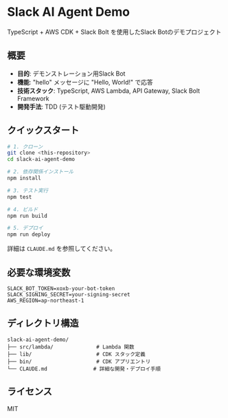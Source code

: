 # Slack AI Agent Demo

TypeScript + AWS CDK + Slack Bolt を使用したSlack Botのデモプロジェクト

## 概要

- **目的**: デモンストレーション用Slack Bot
- **機能**: "hello" メッセージに "Hello, World!" で応答
- **技術スタック**: TypeScript, AWS Lambda, API Gateway, Slack Bolt Framework
- **開発手法**: TDD (テスト駆動開発)

## クイックスタート

```bash
# 1. クローン
git clone <this-repository>
cd slack-ai-agent-demo

# 2. 依存関係インストール
npm install

# 3. テスト実行
npm test

# 4. ビルド
npm run build

# 5. デプロイ
npm run deploy
```

詳細は `CLAUDE.md` を参照してください。

## 必要な環境変数

```
SLACK_BOT_TOKEN=xoxb-your-bot-token
SLACK_SIGNING_SECRET=your-signing-secret
AWS_REGION=ap-northeast-1
```

## ディレクトリ構造

```
slack-ai-agent-demo/
├── src/lambda/              # Lambda 関数
├── lib/                     # CDK スタック定義
├── bin/                     # CDK アプリエントリ
└── CLAUDE.md               # 詳細な開発・デプロイ手順
```

## ライセンス

MIT